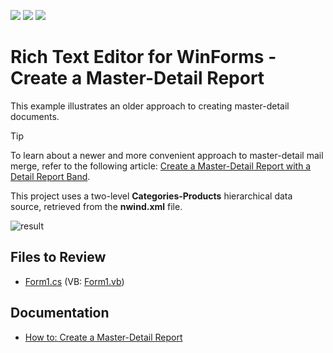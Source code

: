 <!-- default badges list -->
![](https://img.shields.io/endpoint?url=https://codecentral.devexpress.com/api/v1/VersionRange/128609647/17.1.3%2B)
[![](https://img.shields.io/badge/Open_in_DevExpress_Support_Center-FF7200?style=flat-square&logo=DevExpress&logoColor=white)](https://supportcenter.devexpress.com/ticket/details/E3331)
[![](https://img.shields.io/badge/📖_How_to_use_DevExpress_Examples-e9f6fc?style=flat-square)](https://docs.devexpress.com/GeneralInformation/403183)
<!-- default badges end -->

# Rich Text Editor for WinForms - Create a Master-Detail Report

This example illustrates an older approach to creating master-detail documents.

>[!tip]
> To learn about a newer and more convenient approach to master-detail mail merge, refer to the following article: [Create a Master-Detail Report with a Detail Report Band](https://docs.devexpress.com/XtraReports/4785/create-reports/create-a-master-detail-report-with-a-detail-report-band).


This project uses a two-level **Categories-Products** hierarchical data source, retrieved from the **nwind.xml** file. 

![result](./media/96c27986-26f4-4775-b794-285e373adea7.png)

## Files to Review

* [Form1.cs](./CS/RichEditMasterDetailMailMerge/Form1.cs) (VB: [Form1.vb](./VB/RichEditMasterDetailMailMerge/Form1.vb))

## Documentation

* [How to: Create a Master-Detail Report](https://docs.devexpress.com/OfficeFileAPI/15329/word-processing-document-api/examples/mail-merge/master-detail-report)


